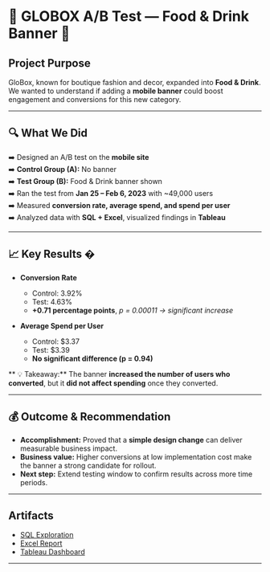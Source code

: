 

# 🚀 GLOBOX A/B Test — Food & Drink Banner 🚀

## Project Purpose  
GloBox, known for boutique fashion and decor, expanded into **Food & Drink**.  
We wanted to understand if adding a **mobile banner** could boost engagement and conversions for this new category.

---

## 🔍 What We Did  
➡️ Designed an A/B test on the **mobile site**  
➡️ **Control Group (A):** No banner  
➡️ **Test Group (B):** Food & Drink banner shown  
➡️ Ran the test from **Jan 25 – Feb 6, 2023** with ~49,000 users  
➡️ Measured **conversion rate, average spend, and spend per user**  
➡️ Analyzed data with **SQL + Excel**, visualized findings in **Tableau**

---

## 📈 Key Results �
- **Conversion Rate**  
  - Control: 3.92%  
  - Test: 4.63%  
  - **+0.71 percentage points**, *p = 0.00011 → significant increase*  

- **Average Spend per User**  
  - Control: $3.37  
  - Test: $3.39  
  - **No significant difference (p = 0.94)**  

** 💡 Takeaway:** The banner **increased the number of users who converted**, but it **did not affect spending** once they converted.

---

## 💰 Outcome & Recommendation  
- **Accomplishment:** Proved that a **simple design change** can deliver measurable business impact.  
- **Business value:** Higher conversions at low implementation cost make the banner a strong candidate for rollout.  
- **Next step:** Extend testing window to confirm results across more time periods.

---

## Artifacts  
- [SQL Exploration](https://github.com/bagdatsarikas/GLOBOX-A-B-TEST/blob/main/globox.sql)  
- [Excel Report](https://docs.google.com/spreadsheets/d/1e8rXeXXp22JJjLDBI9JC16uBNbAl4iaupVPovfFesZs/edit?usp=sharing)  
- [Tableau Dashboard](https://public.tableau.com/app/profile/bagdat.sarikas/viz/globax-abtesting/Dashboard3)

---

